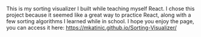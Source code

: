 This is my sorting visualizer I built while teaching myself React. I chose this 
project because it seemed like a great way to practice React, along with a few 
sorting algorithms I learned while in school. I hope you enjoy the page, you 
can access it here: https://mkatinic.github.io/Sorting-Visualizer/
